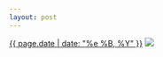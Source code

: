 ```yaml
---
layout: post
---
```


<p>
  <time><a href="/37">{{ page.date | date: "%e %B, %Y" }}</a></time>
  <a href="/37"><img src="{{ site.assets_url }}/37-640.jpg" srcset="{{ site.assets_url }}/37-1280.jpg 1280w, {{ site.assets_url }}/37-960.jpg 960w, {{ site.assets_url }}/37-640.jpg 640w, {{ site.assets_url }}/37-320.jpg 320w" sizes="(min-width: 700px) 50vw, calc(100vw - 2rem)" /></a>
</p>

